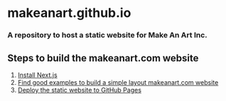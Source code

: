 # makeanart.github.io
### A repository to host a static website for Make An Art Inc.

## Steps to build the makeanart.com website

1. [Install Next.js](https://nextjs.org/learn/basics/create-nextjs-app)
2. [Find good examples to build a simple layout makeanart.com website](https://nextjs.org/showcase)
3. [Deploy the static website to GitHub Pages](https://nextjs.org/learn/basics/deploying-nextjs-app)
